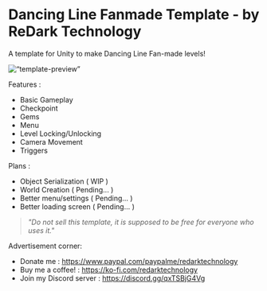 # Dancing Line Fanmade Template - by ReDark Technology
 A template for Unity to make Dancing Line Fan-made levels!
 
<img alt=“template-preview” src=“https://github.com/ReDarkTechnology/DancingLineFanmadeTemplate/raw/main/preview.png”>

 Features :
 - Basic Gameplay
 - Checkpoint
 - Gems
 - Menu
 - Level Locking/Unlocking
 - Camera Movement
 - Triggers

 Plans :
 - Object Serialization ( WIP )
 - World Creation ( Pending... )
 - Better menu/settings ( Pending... )
 - Better loading screen ( Pending... )

 > _"Do not sell this template, it is supposed to be free for everyone who uses it."_

Advertisement corner:
- Donate me : https://www.paypal.com/paypalme/redarktechnology
- Buy me a coffee! : https://ko-fi.com/redarktechnology
- Join my Discord server : https://discord.gg/qxTSBjG4Vg
